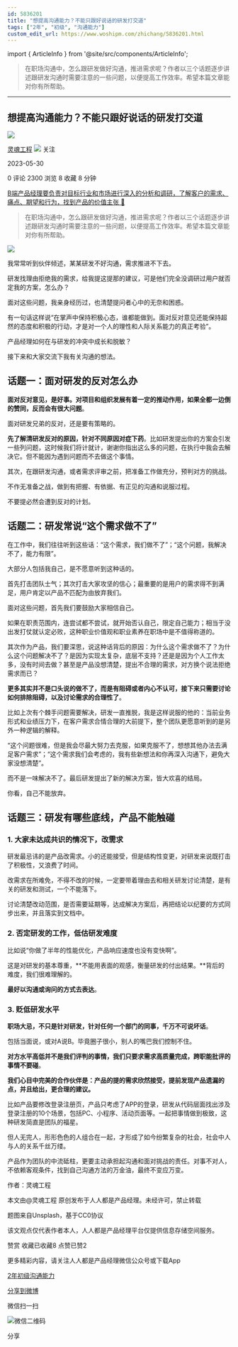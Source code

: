 ```yaml
---
id: 5836201
title: "想提高沟通能力？不能只跟好说话的研发打交道"
tags: ["2年", "初级", "沟通能力"]
custom_edit_url: https://www.woshipm.com/zhichang/5836201.html
---
```

import { ArticleInfo } from '@site/src/components/ArticleInfo';

<ArticleInfo
    author="灵魂工程"
    authorLink="https://www.woshipm.com/u/64026"
    published="2023-05-30"
    views={2300}
    comments={0}
    collects={8}
/>

> 在职场沟通中，怎么跟研发做好沟通，推进需求呢？作者以三个话题逐步讲述跟研发沟通时需要注意的一些问题，以便提高工作效率。希望本篇文章能对你有所帮助。

---

## 想提高沟通能力？不能只跟好说话的研发打交道

[![](https://image.woshipm.com/wp-files/2016/03/9f2f070828381f30c5b45054af014c086f06f09a2.jpg!/both/72x72)](https://www.woshipm.com/u/64026)

[灵魂工程](https://www.woshipm.com/u/64026) ![](https://static.woshipm.com/tag/1101_1@2x.png) 关注

2023-05-30

0 评论 2300 浏览 8 收藏 8 分钟

[B端产品经理要负责对目标行业和市场进行深入的分析和调研，了解客户的需求、痛点、期望和行为，找到产品的价值主张 🔗](https://ke.qidianla.com/courses/bcpm)

> 在职场沟通中，怎么跟研发做好沟通，推进需求呢？作者以三个话题逐步讲述跟研发沟通时需要注意的一些问题，以便提高工作效率。希望本篇文章能对你有所帮助。

![](https://image.woshipm.com/2023/04/14/025aab2c-da8e-11ed-aeb8-00163e0b5ff3.jpg)

我常常听到伙伴倾述，某某研发不好沟通，需求推进不下去。

研发找理由拒绝我的需求，给我提这提那的建议，可是他们完全没调研过用户就否定我的方案，怎么办？

面对这些问题，我亲身经历过，也清楚提问者心中的无奈和困惑。

有一句话这样说“在掌声中保持积极心态，谁都能做到。面对反对意见还能保持超然的态度和积极的行动，才是对一个人的理性和人际关系能力的真正考验”。

产品经理如何在与研发的冲突中成长和脱敏？

接下来和大家交流下我有关沟通的想法。

## 话题一：面对研发的反对怎么办

**面对反对意见，是好事。对项目和组织发展有着一定的推动作用，如果全都一边倒的赞同，反而会有很大问题**。

面对研发兄弟的反对，还是要有策略的。

**先了解清研发反对的原因，针对不同原因对症下药**。比如研发提出你的方案会引发一些列问题，这时候我们将计就计，谢谢你指出这么多的问题，在执行中我会去解决它。但不能因为遇到问题而不去做这个事情。

其次，在跟研发沟通，或者需求评审之前，把准备工作做充分，预判对方的挑战。

不作无准备之战，做到有把握、有依据、有正见的沟通和说服过程。

不要提必然会遭到反对的计划。

## 话题二：研发常说“这个需求做不了”

在工作中，我们往往听到这些话：“这个需求，我们做不了”；“这个问题，我解决不了，能力有限”。

大部分人包括我自己，是不愿意听到这种话的。

首先打击团队士气；其次打击大家攻坚的信心；最重要的是用户的需求得不到满足，用户肯定以产品不匹配为由放弃我们。

面对这些问题，首先我们要鼓励大家相信自己。

如果在职责范围内，连尝试都不尝试，就开始否认自己，限定自己能力；相当于没出发打仗就认定必败，这种职业价值观和职业素养在职场中是不值得称道的。

其次作为产品，我们要深思，说这种话背后的原因：为什么这个需求做不了？为什么这个问题解决不了？是因为实现太复杂，底层不支持？还是是因为个人工作太多，没有时间去做？甚至是产品没想清楚，提出不合理的需求，对方换个说法拒绝需求而已？

**更多其实并不是口头说的做不了，而是有阻碍或者内心不认可，接下来只需要讨论如何排除阻碍，以及讨论需求的合理性了**。

比如上次有个棘手问题需要解决，研发一直推脱，我是这样说服的他的：当前业务形式和业绩压力下，在客户需求合情合理的大前提下，整个团队更愿意听到的是另外一种逻辑的解释。

“这个问题很难，但是我会尽最大努力去克服，如果克服不了，想想其他办法去满足客户需求”；“这个需求我们会考虑的，我有些新想法和你再深入沟通下，避免大家没想清楚”。

而不是一味解决不了。最后研发提出了新的解决方案，皆大欢喜的结局。

你看，自己不能放弃。

## 话题三：研发有哪些底线，产品不能触碰

### 1\. 大家未达成共识的情况下，改需求

研发最忌讳的是产品改需求。小的还能接受，但是结构性变更，对研发来说既打击了积极性，又浪费了时间。

改需求在所难免，不得不改的时候，一定要带着理由去和相关研发讨论清楚，是有关的研发和测试，一个不能落下。

讨论清楚改动范围，是否需要延期等，达成解决方案后，再把结论以纪要的方式同步出来，并且落实到文档中。

### 2\. 否定研发的工作，低估研发难度

比如说“你做了半年的性能优化，产品响应速度也没有变快啊”。

这是对研发的基本尊重，**不能用表面的观感，衡量研发的付出结果。**背后的难度，我们很难理解的。

**最好以沟通或询问的方式去表达**。

### 3\. 贬低研发水平

**职场大忌，不只是针对研发，针对任何一个部门的同事，千万不可说坏话**。

包括当面说，或对A说B。毕竟圈子很小，别人的嘴巴我们控制不住。

**对方水平高低并不是我们评判的事情，我们只要求需求高质量完成，跨职能批评的事情不要碰**。

**我们心目中完美的合作伙伴是：产品的提的需求欣然接受，提前发现产品遗漏的点，并且给出，更合理的建议。**

比如产品要修改登录注册页，产品只考虑了APP的登录，研发从代码层面找出涉及登录注册的10个场景，包括PC、小程序、活动页面等。一起把事情做到极致，这种研发简直是团队的福星。

但人无完人，形形色色的人组合在一起，才形成了如今纷繁复杂的社会，社会中人与人的关系千丝万缕。

产品作为团队的中流砥柱，更要主动承担起沟通和面对挑战的责任。对事不对人，不依赖客观条件，找到自己沟通方法的万金油，最终不变应万变。

作者：灵魂工程

本文由@灵魂工程 原创发布于人人都是产品经理。未经许可，禁止转载

题图来自Unsplash，基于CC0协议

该文观点仅代表作者本人，人人都是产品经理平台仅提供信息存储空间服务。

赞赏 收藏已收藏8 点赞已赞2

更多精彩内容，请关注人人都是产品经理微信公众号或下载App

[2年](https://www.woshipm.com/tag/2%e5%b9%b4)[初级](https://www.woshipm.com/tag/%e5%88%9d%e7%ba%a7)[沟通能力](https://www.woshipm.com/tag/%e6%b2%9f%e9%80%9a%e8%83%bd%e5%8a%9b)

[分享到微博](https://service.weibo.com/share/share.php?appkey=2775287854&title=想提高沟通能力？不能只跟好说话的研发打交道&url=https://www.woshipm.com/zhichang/5836201.html&pic=https://image.woshipm.com/2023/04/14/025aab2c-da8e-11ed-aeb8-00163e0b5ff3.jpg)

微信扫一扫

![微信二维码](https://api.pwmqr.com/qrcode/create/?url=https://www.woshipm.com/zhichang/5836201.html)

分享